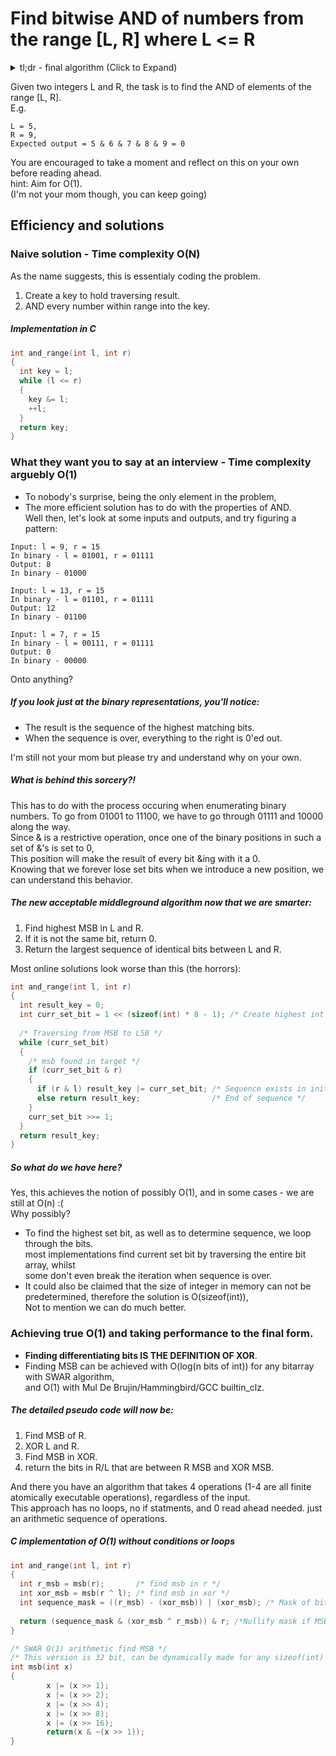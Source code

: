 # Find bitwise AND of numbers from the range [L, R] where L <= R    
<details>
  <summary>tl;dr - final algorithm (Click to Expand)</summary>  
  
  
```c
/*
* O(1) with no conditionals/loops. pure arithmetics.
* Could be written as one liner, broken down for clarity
*/
int and_range(int l, int r)
{
  int r_msb = msb(r);       /* find msb in r */
  int xor_msb = msb(r ^ l); /* find msb in xor */
  int sequence_mask = ((r_msb) - (xor_msb)) | (xor_msb); /* Mask of bits between xor msb and r msb */
  
  return (sequence_mask & (xor_msb ^ r_msb)) & r; /*Nullify mask if MSB is different in l and r*/
}

int msb(int x)
{
        x |= (x >> 1);
        x |= (x >> 2);
        x |= (x >> 4);
        x |= (x >> 8);
        x |= (x >> 16);
        return(x & ~(x >> 1));
}
```
</details>  

Given two integers L and R, the task is to find the AND of elements of the range [L, R].  
E.g.  
```
L = 5,  
R = 9,  
Expected output = 5 & 6 & 7 & 8 & 9 = 0
```


You are encouraged to take a moment and reflect on this on your own before reading ahead.  
hint: Aim for O(1).  
(I'm not your mom though, you can keep going)  
## Efficiency and solutions
### Naive solution - Time complexity O(N)
As the name suggests, this is essentialy coding the problem.  
1. Create a key to hold traversing result.  
2. AND every number within range into the key.  

##### Implementation in C
```c
int and_range(int l, int r)
{
  int key = l;
  while (l <= r)
  {
    key &= l;
    ++l;
  }
  return key;
}
```
### What they want you to say at an interview - Time complexity arguebly O(1)
* To nobody's surprise, being the only element in the problem,
* The more efficient solution has to do with the properties of AND.  
Well then, let's look at some inputs and outputs, and try figuring a pattern:
```
Input: l = 9, r = 15  
In binary - l = 01001, r = 01111 
Output: 8
In binary - 01000

Input: l = 13, r = 15  
In binary - l = 01101, r = 01111 
Output: 12
In binary - 01100

Input: l = 7, r = 15  
In binary - l = 00111, r = 01111 
Output: 0
In binary - 00000
```
Onto anything?  
##### If you look just at the binary representations, you'll notice:
* The result is the sequence of the highest matching bits.  
* When the sequence is over, everything to the right is 0'ed out.

I'm still not your mom but please try and understand why on your own.
##### What is behind this sorcery?!
This has to do with the process occuring when enumerating binary numbers.
To go from 01001 to 11100, we have to go through 01111 and 10000 along the way.  
Since & is a restrictive operation, once one of the binary positions in such a set of &'s is set to 0,  
This position will make the result of every bit &ing with it a 0.  
Knowing that we forever lose set bits when we introduce a new position, we can understand this behavior.

##### The new acceptable middleground algorithm now that we are smarter:
1. Find highest MSB in L and R.
2. If it is not the same bit, return 0.
3. Return the largest sequence of identical bits between L and R.
  
Most online solutions look worse than this (the horrors):
```c
int and_range(int l, int r)
{
  int result_key = 0;
  int curr_set_bit = 1 << (sizeof(int) * 8 - 1); /* Create highest int bit in system */
  
  /* Traversing from MSB to LSB */
  while (curr_set_bit)
  {
    /* msb found in target */
    if (curr_set_bit & r)
    {
      if (r & l) result_key |= curr_set_bit; /* Sequence exists in initial integer */
      else return result_key;                /* End of sequence */
    }
    curr_set_bit >>= 1;
  }
  return result_key;
}  
```

##### So what do we have here?  
Yes, this achieves the notion of possibly O(1), and in some cases - we are still at O(n) :(  
Why possibly?
* To find the highest set bit, as well as to determine sequence, we loop through the bits.     
most implementations find current set bit by traversing the entire bit array, whilst  
some don't even break the iteration when sequence is over.
* It could also be claimed that the size of integer in memory can not be predetermined, therefore the solution is O(sizeof(int)),  
Not to mention we can do much better.

### Achieving true O(1) and taking performance to the final form.
* **Finding differentiating bits IS THE DEFINITION OF XOR**.
* Finding MSB can be achieved with O(log(n bits of int)) for any bitarray with SWAR algorithm,  
and O(1) with Mul De Brujin/Hammingbird/GCC builtin_clz.

##### The detailed pseudo code will now be:
1. Find MSB of R.
2. XOR L and R.
3. Find MSB in XOR.
4. return the bits in R/L that are between R MSB and XOR MSB.  

And there you have an algorithm that takes 4 operations (1-4 are all finite atomically executable operations), regardless of the input.  
This approach has no loops, no if statments, and 0 read ahead needed. just an arithmetic sequence of operations.

##### C implementation of O(1) without conditions or loops
```c
int and_range(int l, int r)
{
  int r_msb = msb(r);       /* find msb in r */
  int xor_msb = msb(r ^ l); /* find msb in xor */
  int sequence_mask = ((r_msb) - (xor_msb)) | (xor_msb); /* Mask of bits between xor msb and r msb */
  
  return (sequence_mask & (xor_msb ^ r_msb)) & r; /*Nullify mask if MSB is different in l and r*/
}

/* SWAR O(1) arithmetic find MSB */
/* This version is 32 bit, can be dynamically made for any sizeof(int) in O(1) */
int msb(int x)
{
        x |= (x >> 1);
        x |= (x >> 2);
        x |= (x >> 4);
        x |= (x >> 8);
        x |= (x >> 16);
        return(x & ~(x >> 1));
}
```
